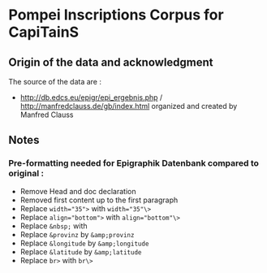 Pompei Inscriptions Corpus for CapiTainS
========================================

## Origin of the data and acknowledgment

The source of the data are : 

- http://db.edcs.eu/epigr/epi_ergebnis.php / http://manfredclauss.de/gb/index.html organized and created by Manfred Clauss

## Notes
### Pre-formatting needed for Epigraphik Datenbank compared to original :

- Remove Head and doc declaration
- Removed first content up to the first paragraph
- Replace `width="35">` with  `width="35"\>`
- Replace `align="bottom">` with  `align="bottom"\>`
- Replace `&nbsp;` with  ` `
- Replace `&provinz` by `&amp;provinz`
- Replace `&longitude` by `&amp;longitude`
- Replace `&latitude` by `&amp;latitude`
- Replace `br>` with  `br\>`